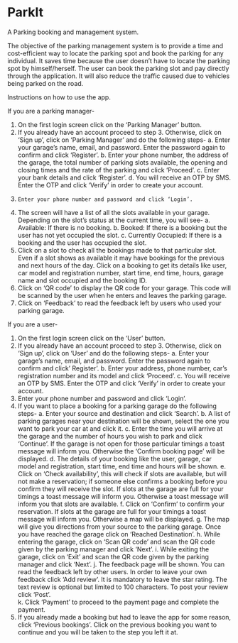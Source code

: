 # ParkIt

A Parking booking and management system. 

The objective of the parking management system is to provide a time and cost-efficient way to locate the parking spot and book the parking for any individual. It saves time because the user doesn’t have to locate the parking spot by himself/herself. The user can book the parking slot and pay directly through the application. It will also reduce the traffic caused due to vehicles being parked on the road.

Instructions on how to use the app. 

If you are a parking manager-
  1.	On the first login screen click on the ‘Parking Manager’ button. 
  2.	If you already have an account proceed to step 3. Otherwise, click on ‘Sign up’, click on ‘Parking Manager’ and do the following steps- 
    a.	Enter your garage’s name, email, and password. Enter the password again to confirm and click ‘Register’.
    b.	Enter your phone number, the address of the garage, the total number of parking slots available, the opening and closing times and the rate of the parking and click      ‘Proceed’. 
    c.	Enter your bank details and click ‘Register’. 
    d.	You will receive an OTP by SMS. Enter the OTP and click ‘Verify’ in order to create your account. 
  3.	 Enter your phone number and password and click ‘Login’. 
  4.	The screen will have a list of all the slots available in your garage. Depending on the slot’s status at the current time, you will see-
    a.	Available: If there is no booking. 
    b.	Booked: If there is a booking but the user has not yet occupied the slot.
    c.	Currently Occupied: If there is a booking and the user has occupied the slot.
  5.	Click on a slot to check all the bookings made to that particular slot. Even if a slot shows as available it may have bookings for the previous and next hours of the day. Click on a booking to get its details like user, car model and registration number, start time, end time, hours, garage name and slot occupied and the booking ID.  
  6.	Click on ‘QR code’ to display the  QR code for your garage. This code will be scanned by the user when he enters and leaves the parking garage. 
  7.	Click on ‘Feedback’ to read the feedback left by users who used your parking garage. 


If you are a user-
  1.	On the first login screen click on the ‘User’ button. 
  2.	If you already have an account proceed to step 3. Otherwise, click on ‘Sign up’, click on ‘User’ and do the following steps-
    a.	Enter your garage’s name, email, and password. Enter the password again to confirm and click’ Register’.
    b.	 Enter your address, phone number, car’s registration number and its model and click ‘Proceed’. 
    c.	You will receive an OTP by SMS. Enter the OTP and click ‘Verify’ in order to create your account. 
  3.	Enter your phone number and password and click ‘Login’. 
  4.	If you want to place a booking for a parking garage do the following steps- 
    a.	Enter your source and destination and click ‘Search’. 
    b.	A list of parking garages near your destination will be shown, select the one you want to park your car at and click it. 
    c.	Enter the time you will arrive at the garage and the number of hours you wish to park and click ‘Continue’.  If the garage is not open for those particular timings a toast message will inform you. Otherwise the ‘Confirm booking page’ will be displayed. 
    d.	The details of your booking like the user, garage, car model and registration, start time, end time and hours will be shown. 
    e.	Click on ‘Check availability’, this will check if slots are available, but will not make a reservation; if someone else confirms a booking before you confirm they will receive the slot. If slots at the garage are full for your timings a toast message will inform you. Otherwise a toast message will inform you that slots are available. 
    f.	Click on ‘Confirm’ to confirm your reservation. If slots at the garage are full for your timings a toast message will inform you. Otherwise a map will be displayed. 
    g.	The map will give you directions from your source to the parking garage. Once you have reached the garage click on ‘Reached Destination’. 
    h.	While entering the garage, click on ‘Scan QR code’ and scan the QR code given by the parking manager and click ‘Next’. 
    i.	While exiting the garage, click on ‘Exit’ and scan the QR code given by the parking manager and click ‘Next’.
    j.	The feedback page will be shown. You can read the feedback left by other users. In order to leave your own feedback click ‘Add review’. It is mandatory to leave the star rating. The text review is optional but limited to 100 characters. To post your review click ‘Post’.   
    k.	Click ‘Payment’ to proceed to the payment page and complete the payment. 
  5.	If you already made a booking but had to leave the app for some reason, click ‘Previous bookings’. Click on the previous booking you want to continue and you will be taken to the step you left it at. 

